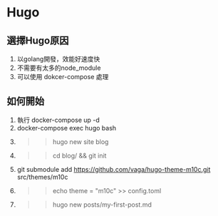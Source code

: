 # Hugo 

## 選擇Hugo原因
1. 以golang開發，效能好速度快
2. 不需要有太多的node_module
3. 可以使用 dokcer-compose 處理

## 如何開始
1. 執行 docker-compose up -d
2. docker-compose exec hugo bash
3. >> hugo new site blog
4. >> cd blog/ && git init
5. git submodule add https://github.com/vaga/hugo-theme-m10c.git src/themes/m10c
6. >> echo theme = \"m10c\" >> config.toml
7. >> hugo new posts/my-first-post.md
